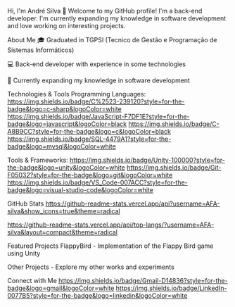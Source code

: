 Hi, I'm André Silva 👋
Welcome to my GitHub profile! I'm a back-end developer. I'm currently expanding my knowledge in software development and love working on interesting projects.

About Me
🎓 Graduated in TGPSI (Tecnico de Gestão e Programação de Sistemas Informáticos)

💻 Back-end developer with experience in some technologies

🌱 Currently expanding my knowledge in software development

Technologies & Tools
Programming Languages:
https://img.shields.io/badge/C%2523-239120?style=for-the-badge&logo=c-sharp&logoColor=white
https://img.shields.io/badge/JavaScript-F7DF1E?style=for-the-badge&logo=javascript&logoColor=black
https://img.shields.io/badge/C-A8B9CC?style=for-the-badge&logo=c&logoColor=black
https://img.shields.io/badge/SQL-4479A1?style=for-the-badge&logo=mysql&logoColor=white

Tools & Frameworks:
https://img.shields.io/badge/Unity-100000?style=for-the-badge&logo=unity&logoColor=white
https://img.shields.io/badge/Git-F05032?style=for-the-badge&logo=git&logoColor=white
https://img.shields.io/badge/VS_Code-007ACC?style=for-the-badge&logo=visual-studio-code&logoColor=white

GitHub Stats
https://github-readme-stats.vercel.app/api?username=AFA-silva&show_icons=true&theme=radical

https://github-readme-stats.vercel.app/api/top-langs/?username=AFA-silva&layout=compact&theme=radical

Featured Projects
FlappyBird - Implementation of the Flappy Bird game using Unity

Other Projects - Explore my other works and experiments

Connect with Me
https://img.shields.io/badge/Gmail-D14836?style=for-the-badge&logo=gmail&logoColor=white
https://img.shields.io/badge/LinkedIn-0077B5?style=for-the-badge&logo=linkedin&logoColor=white

